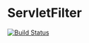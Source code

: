 # ServletFilter


[![Build Status](https://travis-ci.org/Vaisman/ServletFilter.svg?branch=master)](https://travis-ci.org/Vaisman/ServletFilter)

